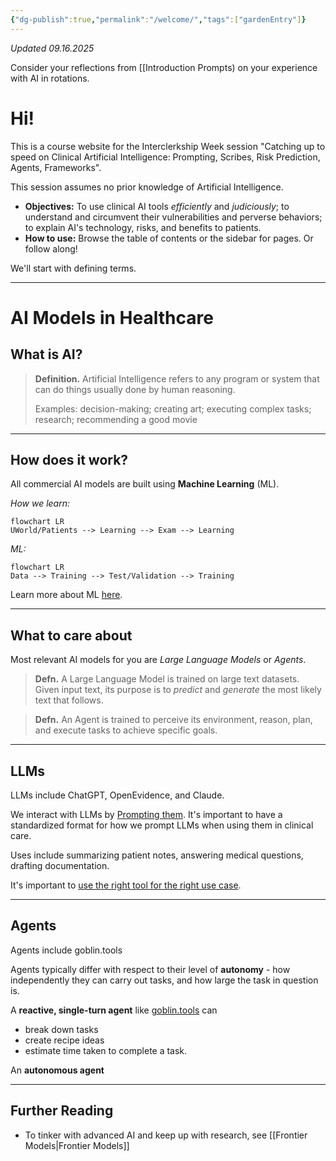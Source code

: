 ```yaml
---
{"dg-publish":true,"permalink":"/welcome/","tags":["gardenEntry"]}
---
```


*Updated 09.16.2025*

Consider your reflections from [[Introduction Prompts) on your experience with AI in rotations.

# Hi!
This is a course website for the Interclerkship Week session "Catching up to speed on Clinical Artificial Intelligence: Prompting, Scribes, Risk Prediction, Agents, Frameworks". 

This session assumes no prior knowledge of Artificial Intelligence. 

- **Objectives:** To use clinical AI tools *efficiently* and *judiciously*; to understand and circumvent their vulnerabilities and perverse behaviors; to explain AI's technology, risks, and benefits to patients. 
- **How to use:** Browse the table of contents or the sidebar for pages. Or follow along! 

We'll start with defining terms.

---
# AI Models in Healthcare

## What is AI?
>**Definition.** Artificial Intelligence refers to any program or system that can do things usually done by human reasoning. 
>
>Examples: decision-making; creating art; executing complex tasks; research; recommending a good movie

----
## How does it work?
All commercial AI models are built using **Machine Learning** (ML).

*How we learn:*
```mermaid
flowchart LR
UWorld/Patients --> Learning --> Exam --> Learning
```

*ML:*
```mermaid
flowchart LR
Data --> Training --> Test/Validation --> Training
```

Learn more about ML [here](https://mitsloan.mit.edu/ideas-made-to-matter/machine-learning-explained).

----
## What to care about
Most relevant AI models for you are *Large Language Models* or *Agents*.

>**Defn.** A Large Language Model is trained on large text datasets. Given input text, its purpose is to *predict* and *generate* the most likely text that follows.

>**Defn.** An Agent is trained to perceive its environment, reason, plan, and execute tasks to achieve specific goals.

---- 
## LLMs 
LLMs include ChatGPT, OpenEvidence, and Claude.

We interact with LLMs by [Prompting them](<Prompting Fundamentals>). It's important to have a standardized format for how we prompt LLMs when using them in clinical care.

Uses include summarizing patient notes, answering medical questions, drafting documentation.

It's important to [use the right tool for the right use case](<LLM Comparison>).

----

## Agents 
Agents include goblin.tools

Agents typically differ with respect to their level of **autonomy** - how independently they can carry out tasks, and how large the task in question is. 

A **reactive, single-turn agent** like [goblin.tools](<https://goblin.tools/>) can
- break down tasks
- create recipe ideas
- estimate time taken to complete a task.

An **autonomous agent**

---

## Further Reading 
- To tinker with advanced AI and keep up with research, see [[Frontier Models\|Frontier Models]]